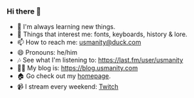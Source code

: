 ### Hi there 💐

- 🌱 I'm always learning new things.
- 💬 Things that interest me: fonts, keyboards, history & lore.
- 📫 How to reach me: usmanity@duck.com
- 😄 Pronouns: he/him
- 🎶 See what I'm listening to: https://last.fm/user/usmanity
- ✍🏽 My blog is: https://blog.usmanity.com
- 🏠 Go check out my [homepage](https://usmanity.com?ref=github-readme.md).
- 📹 I stream every weekend: [Twitch](https://www.twitch.tv/usmanity)
<!--
**usmanity/usmanity** is a ✨ _special_ ✨ repository because its `README.md` (this file) appears on your GitHub profile.

Here are some ideas to get you started:
- ⚡ Fun fact: 
-->

